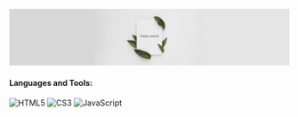 ![Header](./assets/small-background.png)

<!-- ### Я только учусь -->

#### Languages and Tools:
![HTML5](https://img.shields.io/badge/-HTML-090909?style=for-the-badge&logo=HTML5)
![CS3](https://img.shields.io/badge/-CSS-090909?style=for-the-badge&logo=CSS3&logoColor=097CDB)
![JavaScript](https://img.shields.io/badge/-JavaScript-090909?style=for-the-badge&logo=JavaScript&logoColor=E9D54D)

<!--### Socials:
[![Telegram](https://img.shields.io/badge/-Telegram-090909?style=for-the-badge&logo=telegram&logoColor=27A0D9)](https://t.me/)
 [![Vkontakte](https://img.shields.io/badge/-Vkontakte-090909?style=for-the-badge&logo=Vk&logoColor=4F7DB3)](https://vk.com/) -->
